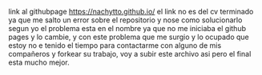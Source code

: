 link al githubpage
https://nachytto.github.io/
el link no es del cv terminado ya que me salto un error sobre el repositorio y nose como solucionarlo segun yo el problema esta en el nombre ya que no me iniciaba el github pages y lo cambie, y con este problema que me surgio
y lo ocupado que estoy no e tenido el tiempo para contactarme con alguno de mis compañeros y forkear su trabajo, voy a subir este archivo asi pero el final esta mucho mejor.
